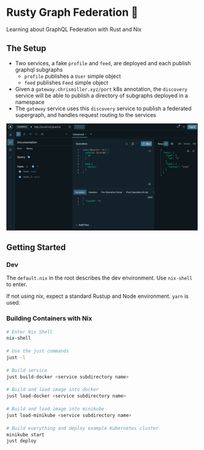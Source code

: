 # Rusty Graph Federation 🦀

Learning about GraphQL Federation with Rust and Nix

## The Setup

- Two services, a fake `profile` and `feed`, are deployed and each publish graphql subgraphs
  - `profile` publishes a `User` simple object
  - `feed` publishes `Feed` simple object
- Given a `gateway.chrismiller.xyz/port` k8s annotation, the `discovery` service will be able to publish a directory of subgraphs deployed in a namespace
- The `gateway` service uses this `discovery` service to publish a federated supergraph, and handles request routing to the services

![apollo sandbox showing the profile and feed subgraphs being queryable in a single graphql query](/.images/sandbox.png)

## Getting Started

### Dev

The `default.nix` in the root describes the dev environment. Use `nix-shell` to enter.

If not using nix, expect a standard Rustup and Node environment. `yarn` is used.

### Building Containers with Nix

```sh
# Enter Nix Shell
nix-shell

# Use the just commands
just -l

# Build service
just build-docker <service subdirectory name>

# Build and load image into docker
just load-docker <service subdirectory name>

# Build and load image into minikube
just load-minikube <service subdirectory name>

# Build everything and deploy example Kubernetes cluster
minikube start
just deploy

```
